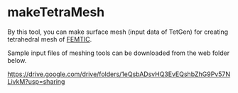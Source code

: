 # makeTetraMesh
By this tool, you can make surface mesh (input data of TetGen) for creating tetrahedral mesh of [FEMTIC](https://github.com/yoshiya-usui/femtic.git).

Sample input files of meshing tools can be downloaded from the web folder below.

https://drive.google.com/drive/folders/1eQsbADsvHQ3EvEQshbZhG9Pv57NLivkM?usp=sharing
